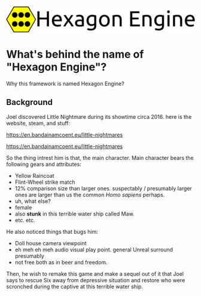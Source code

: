 ![Hexagon Engine](https://github.com/Perkedel/HexagonEngine/raw/master/Sprites/HexagonEngineLogo.png)
# What's behind the name of "Hexagon Engine"?
Why this framework is named Hexagon Engine?
## Background
Joel discovered Little Nightmare during its showtime circa 2016. here is the website, steam, and stuff:

https://en.bandainamcoent.eu/little-nightmares

https://en.bandainamcoent.eu/little-nightmares

So the thing intrest him is that, the main character.
Main character bears the following gears and attributes:
- Yellow Raincoat
- Flint-Wheel strike match
- 12% comparison size than larger ones. suspectably / presumably larger ones are larger than us the common *Homo sapiens* perhaps.
- uh, what else?
- female
- also **stunk** in this terrible water ship called Maw.
- etc. etc.

He also noticed things that bugs him:
- Doll house camera viewpoint
- eh meh eh meh audio visual play point. general Unreal surround presumably
- not free both as in beer and freedom.

Then, he wish to remake this game and make a sequel out of it that Joel says to rescue Six away from depressive situation and restore who were scronched
during the captive at this terrible water ship.
